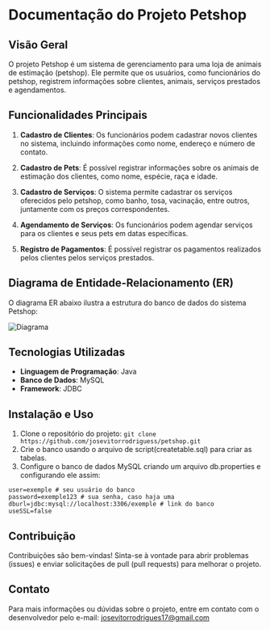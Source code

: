 # Documentação do Projeto Petshop

## Visão Geral

O projeto Petshop é um sistema de gerenciamento para uma loja de animais de estimação (petshop). Ele permite que os usuários, como funcionários do petshop, registrem informações sobre clientes, animais, serviços prestados e agendamentos.

## Funcionalidades Principais

1. **Cadastro de Clientes**: Os funcionários podem cadastrar novos clientes no sistema, incluindo informações como nome, endereço e número de contato.

2. **Cadastro de Pets**: É possível registrar informações sobre os animais de estimação dos clientes, como nome, espécie, raça e idade.

3. **Cadastro de Serviços**: O sistema permite cadastrar os serviços oferecidos pelo petshop, como banho, tosa, vacinação, entre outros, juntamente com os preços correspondentes.

4. **Agendamento de Serviços**: Os funcionários podem agendar serviços para os clientes e seus pets em datas específicas.

5. **Registro de Pagamentos**: É possível registrar os pagamentos realizados pelos clientes pelos serviços prestados.

## Diagrama de Entidade-Relacionamento (ER)

O diagrama ER abaixo ilustra a estrutura do banco de dados do sistema Petshop:

![Diagrama](https://i.imgur.com/kE0w9eh.jpeg)
## Tecnologias Utilizadas

- **Linguagem de Programação**: Java
- **Banco de Dados**: MySQL
- **Framework**: JDBC

## Instalação e Uso

1. Clone o repositório do projeto: `git clone https://github.com/josevitorrodriguess/petshop.git`
2.  Crie o banco usando o arquivo de script(createtable.sql) para criar as tabelas.
3. Configure o banco de dados MySQL criando um arquivo db.properties e configurando ele assim:
```properties
user=exemple # seu usuário do banco
password=exemple123 # sua senha, caso haja uma
dburl=jdbc:mysql://localhost:3306/exemple # link do banco
useSSL=false
```
## Contribuição

Contribuições são bem-vindas! Sinta-se à vontade para abrir problemas (issues) e enviar solicitações de pull (pull requests) para melhorar o projeto.

## Contato

Para mais informações ou dúvidas sobre o projeto, entre em contato com o desenvolvedor pelo e-mail: josevitorrodrigues17@gmail.com
